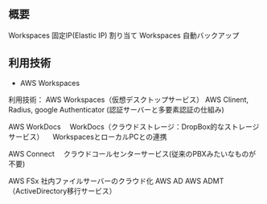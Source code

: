 <!--
title:   AWS Workspacesの導入
tags:    AWS,workspaces
id:      47c23aa5d02595088252
private: false
-->
## 概要
Workspaces 固定IP(Elastic IP) 割り当て
Workspaces 自動バックアップ

## 利用技術
- AWS Workspaces

 利用技術：
AWS Workspaces（仮想デスクトップサービス）
AWS Clinent, Radius, google Authenticator (認証サーバーと多要素認証の仕組み)

AWS WorkDocs
　WorkDocs（クラウドストレージ：DropBox的なストレージサービス）
　WorkspacesとローカルPCとの連携

AWS Connect
　クラウドコールセンターサービス(従来のPBXみたいなものが不要)

AWS FSx 社内ファイルサーバーのクラウド化
AWS AD
AWS ADMT（ActiveDirectory移行サービス）
